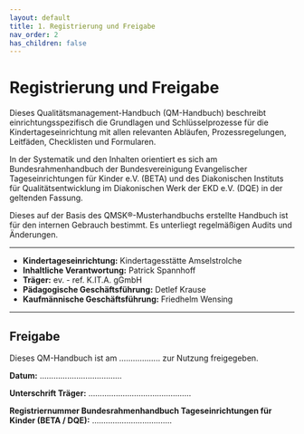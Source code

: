 ```yaml
---
layout: default
title: 1. Registrierung und Freigabe
nav_order: 2
has_children: false
---
```


# Registrierung und Freigabe

Dieses Qualitätsmanagement-Handbuch (QM-Handbuch) beschreibt einrichtungsspezifisch die Grundlagen und Schlüsselprozesse für die Kindertageseinrichtung mit allen relevanten Abläufen, Prozessregelungen, Leitfäden, Checklisten und Formularen.

In der Systematik und den Inhalten orientiert es sich am Bundesrahmenhandbuch der Bundesvereinigung Evangelischer Tageseinrichtungen für Kinder e.V. (BETA) und des Diakonischen Instituts für Qualitätsentwicklung im Diakonischen Werk der EKD e.V. (DQE) in der geltenden Fassung.

Dieses auf der Basis des QMSK®-Musterhandbuchs erstellte Handbuch ist für den internen Gebrauch bestimmt. Es unterliegt regelmäßigen Audits und Änderungen.

---

* **Kindertageseinrichtung:** Kindertagesstätte Amselstrolche
* **Inhaltliche Verantwortung:** Patrick Spannhoff
* **Träger:** ev. - ref. K.IT.A. gGmbH
* **Pädagogische Geschäftsführung:** Detlef Krause
* **Kaufmännische Geschäftsführung:** Friedhelm Wensing

---

## Freigabe

Dieses QM-Handbuch ist am ……………... zur Nutzung freigegeben.

**Datum:** ………………………………

**Unterschrift Träger:** ………………………………………

**Registriernummer Bundesrahmenhandbuch Tageseinrichtungen für Kinder (BETA / DQE):** ...................................